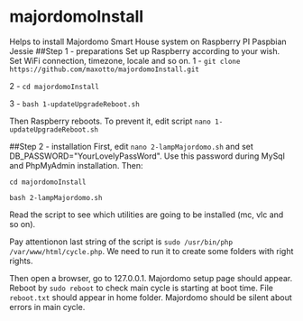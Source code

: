 # majordomoInstall
Helps to install Majordomo Smart House system on Raspberry PI Paspbian Jessie
##Step 1 - preparations
Set up Raspberry according to your wish. Set WiFi connection, timezone, locale and so on.
1 - `git clone https://github.com/maxotto/majordomoInstall.git`

2 - `cd majordomoInstall`

3 - `bash 1-updateUpgradeReboot.sh`

Then Raspberry reboots. To prevent it, edit script `nano 1-updateUpgradeReboot.sh`

##Step 2 - installation
First, edit `nano 2-lampMajordomo.sh` and set DB_PASSWORD="YourLovelyPassWord". Use this password during MySql and PhpMyAdmin installation. Then:

`cd majordomoInstall`

`bash 2-lampMajordomo.sh`

Read the script to see which utilities are going to be installed (mc, vlc and so on). 

Pay attentionon last string of the script is `sudo /usr/bin/php /var/www/html/cycle.php`. We need to run it to create some folders with right rights.

Then open a browser, go to 127.0.0.1. Majordomo setup page should appear.
Reboot by `sudo reboot` to check main cycle is starting at boot time. File `reboot.txt` should appear in home folder. Majordomo should be silent about errors in main cycle.


